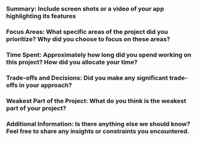 ### Summary: Include screen shots or a video of your app highlighting its features

### Focus Areas: What specific areas of the project did you prioritize? Why did you choose to focus on these areas?

### Time Spent: Approximately how long did you spend working on this project? How did you allocate your time?

### Trade-offs and Decisions: Did you make any significant trade-offs in your approach?

### Weakest Part of the Project: What do you think is the weakest part of your project?

### Additional Information: Is there anything else we should know? Feel free to share any insights or constraints you encountered.

